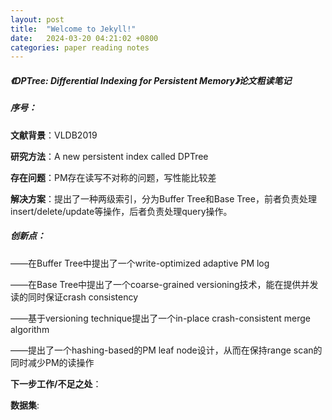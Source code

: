 ```yaml
---
layout: post
title:  "Welcome to Jekyll!"
date:   2024-03-20 04:21:02 +0800
categories: paper reading notes
---
```

##### 《DPTree: Differential Indexing for Persistent Memory》论文粗读笔记

##### 序号：

**文献背景**：VLDB2019

**研究方法**：A new persistent index called DPTree

**存在问题**：PM存在读写不对称的问题，写性能比较差

**解决方案**：提出了一种两级索引，分为Buffer Tree和Base Tree，前者负责处理insert/delete/update等操作，后者负责处理query操作。

##### 创新点：

——在Buffer Tree中提出了一个write-optimized adaptive PM log

——在Base Tree中提出了一个coarse-grained versioning技术，能在提供并发读的同时保证crash consistency

——基于versioning technique提出了一个in-place crash-consistent merge algorithm

——提出了一个hashing-based的PM leaf node设计，从而在保持range scan的同时减少PM的读操作

**下一步工作/不足之处**：

**数据集**:



